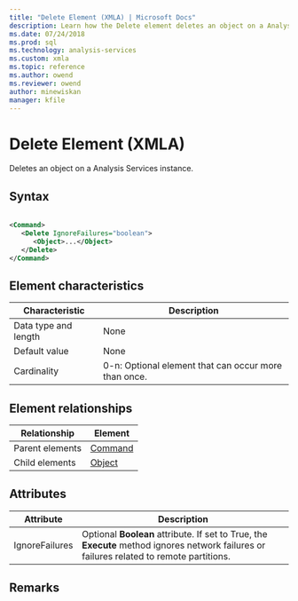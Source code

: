 ```yaml
---
title: "Delete Element (XMLA) | Microsoft Docs"
description: Learn how the Delete element deletes an object on a Analysis Services instance. 
ms.date: 07/24/2018
ms.prod: sql
ms.technology: analysis-services
ms.custom: xmla
ms.topic: reference
ms.author: owend
ms.reviewer: owend
author: minewiskan
manager: kfile
---
```

# Delete Element (XMLA)

  Deletes an object on a Analysis Services instance.  
  
## Syntax  
  
```xml  
  
<Command>  
   <Delete IgnoreFailures="boolean">  
      <Object>...</Object>  
   </Delete>  
</Command>  
```  
  
## Element characteristics  
  
|Characteristic|Description|  
|--------------------|-----------------|  
|Data type and length|None|  
|Default value|None|  
|Cardinality|0-n: Optional element that can occur more than once.|  
  
## Element relationships  
  
|Relationship|Element|  
|------------------|-------------|  
|Parent elements|[Command](../xml-elements-properties/command-element-xmla.md)|  
|Child elements|[Object](../xml-elements-properties/object-element-xmla.md)|  
  
## Attributes  
  
|Attribute|Description|  
|---------------|-----------------|  
|IgnoreFailures|Optional **Boolean** attribute. If set to True, the **Execute** method ignores network failures or failures related to remote partitions.|  
  
## Remarks  